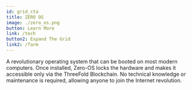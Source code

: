 ```yaml
---
id: grid_cta
title: ZERO OS
image: ./zero_os.png
button: Learn More
link: /tech
button2: Expand The Grid
link2: /farm
---
```

A revolutionary operating system that can be booted on most modern computers. Once installed, Zero-OS locks the hardware and makes it accessible only via the ThreeFold Blockchain. No technical knowledge or maintenance is required, allowing anyone to join the Internet revolution.
